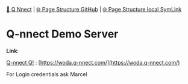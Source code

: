 [📁 Q Nnect](../q-nnect.md) | [🌐 Page Structure GitHub](/2cu.atlassian.net/wiki/spaces/CCU/pages/400000126/q-nnect-demo-server.md) | [🌐 Page Structure local SymLink](./q-nnect-demo-server.page.md)

# Q-nnect Demo Server

**Link**:

[Q-nnect Q!](https://woda.q-nnect.com/) : [https://woda.q-nnect.com/](https://woda.q-nnect.com/)

For Login credentials ask Marcel
